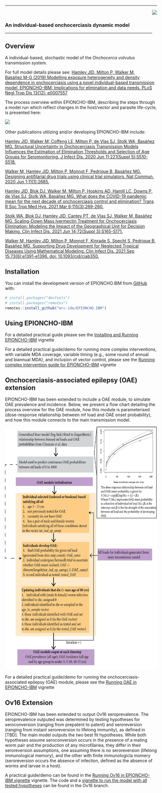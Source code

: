 ------------------------------------------------------------------------

<!-- badges: start -->
<!-- badges: end -->

<img src='man/figures/EPIONCHO-IBM_logo3.png' align="right" height="220" />

<br />

### An individual-based onchocerciasis dynamic model

------------------------------------------------------------------------

## Overview

A individual-based, stochastic model of the *Onchocerca volvulus*
transmission system.

For full model details please see: [Hamley JID, Milton P, Walker M,
Basáñez M-G (2019) Modelling exposure heterogeneity and density
dependence in onchocerciasis using a novel individual-based transmission
model, EPIONCHO-IBM: Implications for elimination and data needs. PLoS
Negl Trop Dis 13(12):
e0007557](https://doi.org/10.1371/journal.pntd.0007557)

The process overview within EPIONCHO-IBM, describing the steps through a
model run which reflect changes in the host/vector and parasite
life-cycle, is presented here:

<img src='man/figures/oncho_oncho_processflowchart.png' align="below" height="800" />

Other publications utilizing and/or developing EPIONCHO-IBM include:

[Hamley JID, Walker M, Coffeng LE, Milton P, de Vlas SJ, Stolk WA,
Basáñez MG. Structural Uncertainty in Onchocerciasis Transmission Models
Influences the Estimation of Elimination Thresholds and Selection of Age
Groups for Seromonitoring. J Infect Dis. 2020 Jun 11;221(Suppl
5):S510-S518.](https://doi.org/10.1093%2Finfdis%2Fjiz674)

[Walker M, Hamley JID, Milton P, Monnot F, Pedrique B, Basáñez MG.
Designing antifilarial drug trials using clinical trial simulators. Nat
Commun. 2020 Jun
1;11(1):2685.](https://doi.org/10.1038/s41467-020-16442-y)

[Hamley JID, Blok DJ, Walker M, Milton P, Hopkins AD, Hamill LC, Downs
P, de Vlas SJ, Stolk WA, Basáñez MG. What does the COVID-19 pandemic
mean for the next decade of onchocerciasis control and elimination?
Trans R Soc Trop Med Hyg. 2021 Mar
6;115(3):269-280.](https://doi.org/10.1093/trstmh/traa193)

[Stolk WA, Blok DJ, Hamley JID, Cantey PT, de Vlas SJ, Walker M, Basáñez
MG. Scaling-Down Mass Ivermectin Treatment for Onchocerciasis
Elimination: Modeling the Impact of the Geographical Unit for Decision
Making. Clin Infect Dis. 2021 Jun 14;72(Suppl
3):S165-S171.](https://doi.org/10.1093/cid/ciab238)

[Walker M, Hamley JID, Milton P, Monnot F, Kinrade S, Specht S, Pedrique
B, Basáñez MG. Supporting Drug Development for Neglected Tropical
Diseases Using Mathematical Modeling. Clin Infect Dis. 2021 Sep
15;73(6):e1391-e1396. doi:
10.1093/cid/ciab350.](https://doi.org/10.1093%2Fcid%2Fciab350)

## Installation

You can install the development version of EPIONCHO.IBM from
[GitHub](https://github.com/) with:

``` r
# install.packages("devtools")
# install.packages("remotes")
remotes::install_github("mrc-ide/EPIONCHO.IBM")
```

## Using EPIONCHO-IBM

For a detailed practical guide please see the [Installing and Running
EPIONCHO-IBM](https://github.com/mrc-ide/EPIONCHO.IBM/blob/master/vignettes/Running_EPIONCHO_IBM.Rmd)
vignette

For a detailed practical guide/demo for running more complex interventions, with variable MDA coverage, variable timing (e.g., some round of annual and biannual MDA),
and inclusion of vector control, please see the [Running complex intervention guide for EPIONCHO-IBM](https://github.com/mrc-ide/EPIONCHO.IBM/blob/master/vignettes/Running_complex_interventions.Rmd) vignette

## Onchocerciasis-associated epilepsy (OAE) extension

EPIONCHO-IBM has been extended to include a OAE module, to simulate OAE prevalence and incidence. Below, we present a flow chart detailing the process overview for the OAE module, how this module is parameterised (dose-response relationship between mf load and OAE onset probability), and how this module connects to the main transmission model. 

<img src='man/figures/OAE_flowchart.jpg' align="below" height="800" />

For a detailed practical guide/demo for running the onchocerciasis-associated epilepsy (OAE) module, please see the [Running OAE in EPIONCHO-IBM](https://github.com/mrc-ide/EPIONCHO.IBM/blob/master/vignettes/Running_EPIONCHO_IBM_with_OAE.Rmd) vignette

## Ov16 Extension
EPIONCHO-IBM has been extended to output Ov16 seroprevalence. The seroprevalence outputed was determined by testing hypotheses for seroconversion (ranging from prepatent to patent) and seroreversion (ranging from instant seroreversion to lifelong immunity), as defined in [TBD]. The main model outputs the two best fit hypotheses. While both hypotheses assume seroconversion occurs in the presence of a mating worm pair and the production of any microfilariea, they differ in their seroreversion assumptions, one assuming there is no seroreversion (lifelong immunological memory), and the other with finite immunologicla momery (seroreversion occurs the absence of infection, defined as the absence of worms and larvae in a host).

A practical guide/demo can be found in the [Running Ov16 in EPIONCHO-IBM vignette](https://github.com/mrc-ide/EPIONCHO.IBM/blob/master/vignettes/Running_EPIONCHO_IBM_using_Ov16.Rmd) vignette. The code and a [vignette to run the model with all tested hypotheses](https://github.com/mrc-ide/EPIONCHO.IBM/blob/ov16/vignettes/Running_EPIONCHO_IBM_Ov16.Rmd) can be found in the Ov16 branch.